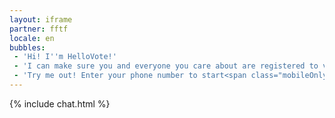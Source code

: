 ```yaml
---
layout: iframe
partner: fftf
locale: en
bubbles:
 - 'Hi! I''m HelloVote!'
 - 'I can make sure you and everyone you care about are registered to vote.'
 - 'Try me out! Enter your phone number to start<span class="mobileOnly">, or <a href="https://m.me/hellovote">chat on Facebook Messenger</a></span>.'
---
```

{% include chat.html %}



